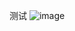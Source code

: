 测试
![image](https://github.com/henbudidiao/UAV-path-planning/assets/64433060/60fb0421-5279-47fc-9749-531c8bb64522)
